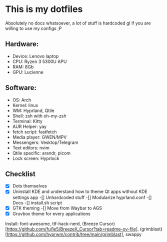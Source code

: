 # This is my dotfiles
Absolutely no docs whatsoever, a lot of stuff is hardcoded
gl if you are willing to use my configs ;P

## Hardware: 
- Device: Lenovo laptop 
- CPU: Ryzen 3 5300U APU
- RAM: 8Gb
- GPU: Lucienne

## Software:
- OS: Arch
- Kernel: linux
- WM: Hyprland, Qtile
- Shell: zsh with oh-my-zsh
- Terminal: Kitty
- AUR Helper: yay
- fetch script: fastfetch
- Media player: GWEN/MPV
- Messengers: Vesktop/Telegram
- Text editors: nvim
- Qtile specific: arandr, picom
- Lock screen: Hyprlock

## Checklist
-[x] Dots themselves
-[x] Uninstall KDE and understand how to theme Qt apps without KDE settings app
-[] Unhardcoded stuff
-[] Modularize hyprland.conf
-[] Docs
-[] install.sh script 
-[x] GTK theming
-[] Move from Waybar to AGS
-[x] Gruvbox theme for every applications

Install: font-awesome, ttf-hack-nerd, (Breeze Cursor)[https://github.com/ful1e5/BreezeX_Cursor?tab=readme-ov-file], (grimblast)[https://github.com/hyprwm/contrib/tree/main/grimblast], swappy
